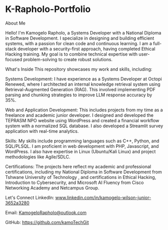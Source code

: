# K-Rapholo-Portfolio
About Me

Hello! I'm Kamogelo Rapholo, a Systems Developer with a National Diploma in Software Development. I specialize in designing and building efficient systems, with a passion for clean code and continuous learning. I am a full-stack developer with a security-first approach, having completed Ethical Hacking training. My goal is to combine technical expertise with user-focused problem-solving to create robust solutions.

What's Inside
This repository showcases my work and skills, including:

Systems Development: I have experience as a Systems Developer at Octopi Renewed, where I architected an internal knowledge retrieval system using Retrieval-Augmented Generation (RAG). This involved implementing PDF parsing and chunking strategies to improve LLM response accuracy by 35%.

Web and Application Development: This includes projects from my time as a freelance and academic junior developer. I designed and developed the TEPRASM NPO website using WordPress and created a financial workflow system with a normalized SQL database. I also developed a Streamlit survey application with real-time analytics.

Skills: My skills include programming languages such as C++, Python, and SQL/PLSQL. I am proficient in web development with PHP, Javascript, and WordPress. I also have expertise in Linux (Ubuntu/Kali Linux) and project methodologies like Agile/SDLC.

Certifications: The projects here reflect my academic and professional certifications, including my National Diploma in Software Development from Tshwane University of Technology , and certifications in Ethical Hacking, Introduction to Cybersecurity, and Microsoft AI Fluency from Cisco Networking Academy and Netcampus Group.





Let's Connect
LinkedIn: www.linkedin.com/in/kamogelo-wilson-junior-3652a3280


Email: KamogeloRapholo@outlook.com 


GitHub: https://github.com/kamoTechGit 
